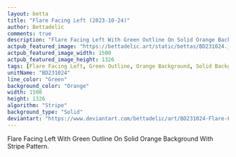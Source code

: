 ```yaml
---
layout: betta
title: "Flare Facing Left (2023-10-24)"
author: Bettadelic
comments: true
description: "Flare Facing Left With Green Outline On Solid Orange Background With Stripe Pattern."
actpub_featured_image: "https://bettadelic.art/static/bettas/BD231024.jpg"
actpub_featured_image_width: 1500
actpub_featured_image_height: 1326
tags: [Flare Facing Left, Green Outline, Orange Background, Solid Background Pattern, Stripe Pattern, October 2023]
unitName: "BD231024"
line_color: "Green"
background_color: "Orange"
width: 1500
height: 1326
algorithm: "Stripe"
background_type: "Solid"
deviantart: "https://www.deviantart.com/bettadelic/art/BD231024-Flare-Facing-Left-2023-10-24-990166582"
---
```


Flare Facing Left With Green Outline On Solid Orange Background With Stripe Pattern.
